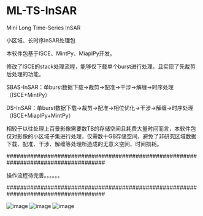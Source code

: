 # ML-TS-InSAR
Mini Long Time-Series InSAR

小区域、长时序InSAR处理包

本软件包基于ISCE、MintPy、MiaplPy开发。

修改了ISCE的stack处理流程，能够仅下载单个burst进行处理，且实现了先裁剪后处理的功能。

SBAS-InSAR：单burst数据下载→裁剪→配准→干涉→解缠→时序处理  （ISCE+MintPy）

DS-InSAR：单burst数据下载→裁剪→配准→相位优化→干涉→解缠→时序处理 （ISCE+MiaplPy+MintPy）

相较于以往处理上百景影像需要数TB的存储空间且耗费大量时间而言，本软件包仅对影像的小区域子集进行处理，仅需数十GB存储空间，避免了非研究区域数据下载、配准、干涉、解缠等处理所造成的无意义空间、时间损耗。


#####################################################################################

操作流程待完善。。。。。。


#####################################################################################

![image](https://github.com/ZGHHGZ/Single-Burst-Processing-Flow/blob/main/as.svg)
![image](https://github.com/ZGHHGZ/Single-Burst-Processing-Flow/blob/main/des.svg)
![image](https://github.com/user-attachments/assets/0e5edf1d-3a4d-4669-8b6e-d78ab2c695a3)
